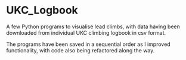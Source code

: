# UKC_Logbook
A few Python programs to visualise lead climbs, with data having been downloaded from individual UKC climbing logbook in csv format.

The programs have been saved in a sequential order as I improved functionality, with code also being refactored along the way.
